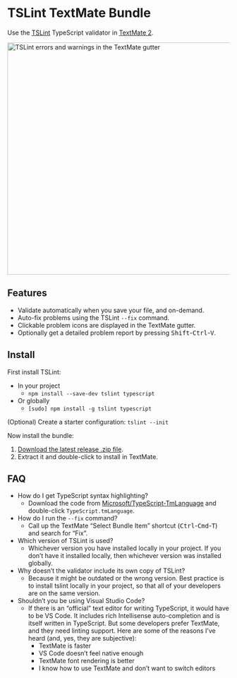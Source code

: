 # TSLint TextMate Bundle

Use the [TSLint](https://palantir.github.io/tslint/) TypeScript validator in [TextMate 2](https://github.com/textmate/textmate).

<img src="https://natesilva.github.io/tslint.tmbundle/images/gutter-popup.gif" width="526" alt="TSLint errors and warnings in the TextMate gutter">

## Features

* Validate automatically when you save your file, and on-demand.
* Auto-fix problems using the TSLint `--fix` command.
* Clickable problem icons are displayed in the TextMate gutter.
* Optionally get a detailed problem report by pressing <kbd>Shift</kbd>-<kbd>Ctrl</kbd>-<kbd>V</kbd>.

## Install

First install TSLint:

* In your project
  * `npm install --save-dev tslint typescript`
* Or globally
  * `[sudo] npm install -g tslint typescript`

(Optional) Create a starter configuration: `tslint --init`

Now install the bundle:

1. [Download the latest release .zip file](https://github.com/natesilva/tslint.tmbundle/releases/latest).
2. Extract it and double-click to install in TextMate.

## FAQ

* How do I get TypeScript syntax highlighting?
    * Download the code from [Microsoft/TypeScript-TmLanguage](https://github.com/Microsoft/TypeScript-TmLanguage)
      and double-click `TypeScript.tmLanguage`.
* How do I run the `--fix` command?
    * Call up the TextMate “Select Bundle Item” shortcut (<kbd>Ctrl</kbd>-<kbd>Cmd</kbd>-<kbd>T</kbd>)
      and search for “Fix”.
* Which version of TSLint is used?
    * Whichever version you have installed locally in your project. If you don’t
      have it installed locally, then whichever version was installed globally.
* Why doesn’t the validator include its own copy of TSLint?
    * Because it might be outdated or the wrong version. Best practice is to install
      tslint locally in your project, so that all of your developers are on the same
      version.
* Shouldn’t you be using Visual Studio Code?
    * If there is an “official” text editor for writing TypeScript, it would have to be
      VS Code. It includes rich Intellisense auto-completion and is itself written in
      TypeScript. But some developers prefer TextMate, and they need linting support. Here
      are some of the reasons I’ve heard (and, yes, they are subjective):
        * TextMate is faster
        * VS Code doesn’t feel native enough
        * TextMate font rendering is better
        * I know how to use TextMate and don’t want to switch editors
